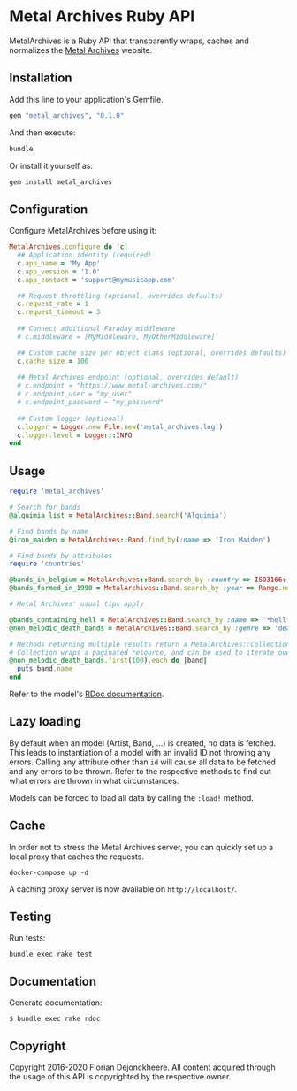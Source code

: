 # Metal Archives Ruby API

MetalArchives is a Ruby API that transparently wraps, caches and normalizes the [Metal Archives](https://www.metal-archives.com) website.

## Installation

Add this line to your application's Gemfile.

```ruby
gem "metal_archives", "0.1.0"
```

And then execute:

```sh
bundle
```

Or install it yourself as:

```sh
gem install metal_archives
```

## Configuration

Configure MetalArchives before using it:

```ruby
MetalArchives.configure do |c|
  ## Application identity (required)
  c.app_name = 'My App'
  c.app_version = '1.0'
  c.app_contact = 'support@mymusicapp.com'

  ## Request throttling (optional, overrides defaults)
  c.request_rate = 1
  c.request_timeout = 3
  
  ## Connect additional Faraday middleware
  # c.middleware = [MyMiddleware, MyOtherMiddleware]

  ## Custom cache size per object class (optional, overrides defaults)
  c.cache_size = 100
  
  ## Metal Archives endpoint (optional, overrides default)
  # c.endpoint = "https://www.metal-archives.com/"
  # c.endpoint_user = "my_user"
  # c.endpoint_password = "my_password"
  
  ## Custom logger (optional)
  c.logger = Logger.new File.new('metal_archives.log')
  c.logger.level = Logger::INFO
end
```

## Usage

```ruby
require 'metal_archives'

# Search for bands
@alquimia_list = MetalArchives::Band.search('Alquimia')

# Find bands by name
@iron_maiden = MetalArchives::Band.find_by(:name => 'Iron Maiden')

# Find bands by attributes
require 'countries'

@bands_in_belgium = MetalArchives::Band.search_by :country => ISO3166::Country['BE']
@bands_formed_in_1990 = MetalArchives::Band.search_by :year => Range.new(Date.new(1990))

# Metal Archives' usual tips apply

@bands_containing_hell = MetalArchives::Band.search_by :name => '*hell*'
@non_melodic_death_bands = MetalArchives::Band.search_by :genre => 'death -melodic'

# Methods returning multiple results return a MetalArchives::Collection.
# Collection wraps a paginated resource, and can be used to iterate over huge queries.
@non_melodic_death_bands.first(100).each do |band|
  puts band.name
end
```

Refer to the model's [RDoc documentation](https://floriandejonckheere.github.io/metal_archives/html/).

## Lazy loading

By default when an model (Artist, Band, ...) is created, no data is fetched. 
This leads to instantiation of a model with an invalid ID not throwing any errors. 
Calling any attribute other than `id` will cause all data to be fetched and any errors to be thrown. 
Refer to the respective methods to find out what errors are thrown in what circumstances.

Models can be forced to load all data by calling the `:load!` method.  

## Cache

In order not to stress the Metal Archives server, you can quickly set up a local proxy that caches the requests.

```
docker-compose up -d
```

A caching proxy server is now available on `http://localhost/`.

## Testing

Run tests:

```
bundle exec rake test
```

## Documentation

Generate documentation:

```
$ bundle exec rake rdoc
```

## Copyright

Copyright 2016-2020 Florian Dejonckheere.
All content acquired through the usage of this API is copyrighted by the respective owner.
